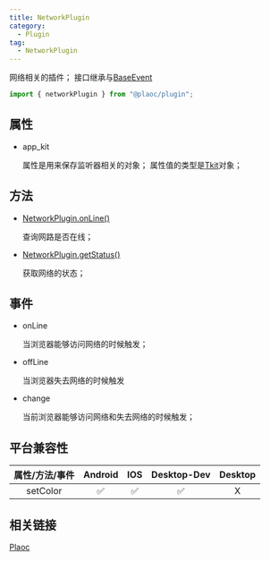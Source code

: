 ```yaml
---
title: NetworkPlugin
category:
  - Plugin
tag:
  - NetworkPlugin
---
```


网络相关的插件；
接口继承与[BaseEvent]()

```js
import { networkPlugin } from "@plaoc/plugin";
```

## 属性

  - app_kit

    属性是用来保存监听器相关的对象；
    属性值的类型是[Tkit](../../interface/tkit/index.md)对象；

## 方法

  - [NetworkPlugin.onLine()](./on-line.md)

    查询网路是否在线；


  - [NetworkPlugin.getStatus()](./get-status.md)

    
    获取网络的状态；

    

## 事件

  - onLine

    当浏览器能够访问网络的时候触发；

  - offLine

    当浏览器失去网络的时候触发

  - change

    当前浏览器能够访问网络和失去网络的时候触发；

## 平台兼容性

| 属性/方法/事件 | Android | IOS | Desktop-Dev | Desktop |
|:------------:|:-------:|:---:|:-----------:|:-------:|
| setColor     | ✅      | ✅  | ✅           | X       |

## 相关链接

[Plaoc](../index.md)


